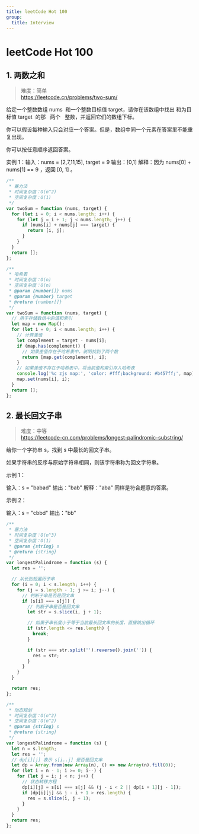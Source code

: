```yaml
---
title: leetCode Hot 100
group:
  title: Interview
---
```


# leetCode Hot 100

## 1. 两数之和

> 难度：简单  
> https://leetcode.cn/problems/two-sum/

给定一个整数数组 nums  和一个整数目标值 target，请你在该数组中找出 和为目标值 target  的那   两个   整数，并返回它们的数组下标。

你可以假设每种输入只会对应一个答案。但是，数组中同一个元素在答案里不能重复出现。

你可以按任意顺序返回答案。

实例 1：输入：nums = [2,7,11,15], target = 9 输出：[0,1] 解释：因为 nums[0] + nums[1] == 9 ，返回 [0, 1] 。

```js
/**
 * 暴力法
 * 时间复杂度：O(n^2)
 * 空间复杂度：O(1)
 */
var twoSum = function (nums, target) {
  for (let i = 0; i < nums.length; i++) {
    for (let j = i + 1; j < nums.length; j++) {
      if (nums[i] + nums[j] === target) {
        return [i, j];
      }
    }
  }
  return [];
};

/**
 * 哈希表
 * 时间复杂度：O(n)
 * 空间复杂度：O(n)
 * @param {number[]} nums
 * @param {number} target
 * @return {number[]}
 */
var twoSum = function (nums, target) {
  // 用于存储数组中的值和索引
  let map = new Map();
  for (let i = 0; i < nums.length; i++) {
    // 计算差值
    let complement = target - nums[i];
    if (map.has(complement)) {
      // 如果差值存在于哈希表中，说明找到了两个数
      return [map.get(complement), i];
    }
    // 如果差值不存在于哈希表中，将当前值和索引存入哈希表
    console.log('%c zjs map:', 'color: #fff;background: #b457ff;', map);
    map.set(nums[i], i);
  }
  return [];
};
```

## 2. 最长回文子串

> 难度：中等  
> https://leetcode-cn.com/problems/longest-palindromic-substring/

给你一个字符串 s，找到 s 中最长的回文子串。

如果字符串的反序与原始字符串相同，则该字符串称为回文字符串。

示例 1：

输入：s = "babad" 输出："bab" 解释："aba" 同样是符合题意的答案。

示例 2：

输入：s = "cbbd" 输出："bb"

```js
/**
 * 暴力法
 * 时间复杂度：O(n^3)
 * 空间复杂度：O(1)
 * @param {string} s
 * @return {string}
 */
var longestPalindrome = function (s) {
  let res = '';

  // 从长到短遍历子串
  for (i = 0; i < s.length; i++) {
    for (j = s.length - 1; j >= i; j--) {
      // 判断子串是否是回文串
      if (s[i] === s[j]) {
        // 判断子串是否是回文串
        let str = s.slice(i, j + 1);

        // 如果子串长度小于等于当前最长回文串的长度，直接跳出循环
        if (str.length <= res.length) {
          break;
        }

        if (str === str.split('').reverse().join('')) {
          res = str;
        }
      }
    }
  }

  return res;
};

/**
 * 动态规划
 * 时间复杂度：O(n^2)
 * 空间复杂度：O(n^2)
 * @param {string} s
 * @return {string}
 */
var longestPalindrome = function (s) {
  let n = s.length;
  let res = '';
  // dp[i][j] 表示 s[i..j] 是否是回文串
  let dp = Array.from(new Array(n), () => new Array(n).fill(0));
  for (let i = n - 1; i >= 0; i--) {
    for (let j = i; j < n; j++) {
      // 状态转移方程
      dp[i][j] = s[i] === s[j] && (j - i < 2 || dp[i + 1][j - 1]);
      if (dp[i][j] && j - i + 1 > res.length) {
        res = s.slice(i, j + 1);
      }
    }
  }
  return res;
};
```

